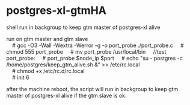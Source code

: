 # postgres-xl-gtmHA
shell run in backgroup to keep gtm master of postgres-xl alive </br>

run on gtm master and gtm slave </br>
    # gcc -O3 -Wall -Wextra -Werror -g -o port_probe ./port_probe.c
    # chmod 555 port_probe
    # mv port_probe /usr/local/bin
    //test port_probe:
    # port_probe $node_ip $port
    # echo "su - postgres -c /home/postgres/keep_gtm_alive.sh &" >> /etc/rc.local</br> 
    # chmod +x /etc/rc.d/rc.local</br>
    # init 6</br>

after the machine reboot, the script will run in backgroup to keep gtm master of postgres-xl alive if the gtm slave is ok.
